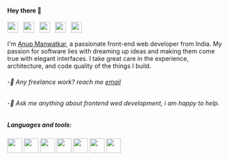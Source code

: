 
#### Hey there 👋 
[<img src="https://user-images.githubusercontent.com/112165142/199464995-d1c6250b-98a2-4eb2-b982-2952e7f6edd8.png" width="25" height="25">](https://www.linkedin.com/in/iamanup17) &nbsp; [<img src="https://user-images.githubusercontent.com/112165142/199465214-0dcd3368-0558-4c32-a330-2c32e2fa2419.png" width="25" height="25">](mailto:anupmanwatkar17@gmail.com) &nbsp; [<img src="https://user-images.githubusercontent.com/112165142/199465251-51b6b785-5459-4dea-abee-2c1e41646d07.png" width="25" height="25">](https://join.skype.com/invite/x6hEOBuO7Lpm) &nbsp; [<img src="https://user-images.githubusercontent.com/112165142/199465350-bd66e584-e721-4913-89a1-253087537c1c.png" width="25" height="25">](https://t.me/anup_manwatkar) &nbsp; [<img src="https://user-images.githubusercontent.com/112165142/199465442-5dc1bd12-04d8-4aa3-96b7-cb24cd9df658.png" width="25" height="25">](https://www.facebook.com/anup.manwatkar)  

I'm [Anup Manwatkar](https://anupmanwatkar.netlify.app/), a passionate front-end web developer from India. My passion for software lies with dreaming up ideas and making them come true with elegant interfaces. I take great care in the experience, architecture, and code quality of the things I build.

 ###### -💼 Any freelance work? reach me [email](mailto:anupmanwatkar17@gmail.com)

 ###### -💬  Ask me anything about frontend wed development, i am happy to help.
 
 
 ##### Languages and tools:

<img src="https://user-images.githubusercontent.com/112165142/199432747-7132aaa2-7361-4645-a09c-c06fc94f2c7f.png" width="34" height="34">&nbsp;<img src="https://user-images.githubusercontent.com/112165142/199432912-c6cc9b41-ff51-4583-84f7-93979caad993.png" width="34" height="34">&nbsp;<img src="https://user-images.githubusercontent.com/112165142/199432943-cb4c6f47-e237-464d-9079-0897879d1aad.png" width="34" height="34">&nbsp;<img src="https://user-images.githubusercontent.com/112165142/199476297-cadc49bf-f17c-444e-9417-a2a0eef3d5f7.gif" width="34" height="34">&nbsp;<img src="https://user-images.githubusercontent.com/112165142/199433030-9deba18d-7a50-4ada-b586-9d93ce65a39a.png" width="34" height="34">&nbsp;<img src="https://user-images.githubusercontent.com/112165142/199433552-cba03830-cd8e-4859-93e2-9c75ad0a06be.png" width="34" height="34">&nbsp;<img src="https://user-images.githubusercontent.com/112165142/199473581-857c1442-ef0d-440b-80bf-4ddf10ea437c.png" width="34" height="34">





<!---
anupreact/anupreact is a ✨ special ✨ repository because its `README.md` (this file) appears on your GitHub profile.
You can click the Preview link to take a look at your changes.
--->



